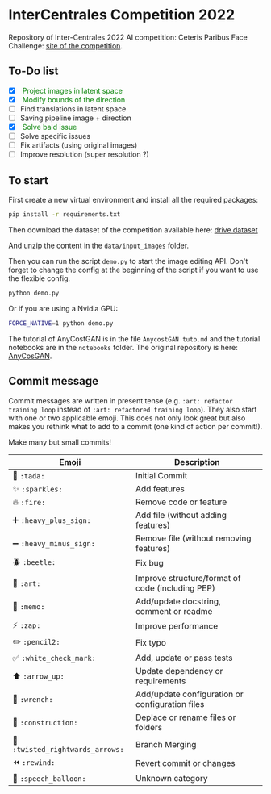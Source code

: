 # InterCentrales Competition 2022

Repository of Inter-Centrales 2022 AI competition: Ceteris Paribus Face Challenge: [site of the competition](https://transfer-learning.org/competition.html).
## To-Do list

- [x] <span style="color:green"> Project images in latent space <span>
- [x] <span style="color:green"> Modify bounds of the direction <span style="color:green">
- [ ] Find translations in latent space
- [ ] Saving pipeline image + direction
- [x] <span style="color:green"> Solve bald issue <span style="color:green">
- [ ] Solve specific issues
- [ ] Fix artifacts (using original images)
- [ ] Improve resolution (super resolution ?)

## To start

First create a new virtual environment and install all the required packages:

```bash
pip install -r requirements.txt
```

Then download the dataset of the competition available here: [drive dataset](https://drive.google.com/drive/folders/1-R1863MV8CuCjmycsLy05Uc6bdkWfuOP?usp=sharing)

And unzip the content in the `data/input_images` folder.

Then you can run the script `demo.py` to start the image editing API. Don't forget to change the config at the beginning of the script if you want to use the flexible config.

```bash
python demo.py
```

Or if you are using a Nvidia GPU:

```bash
FORCE_NATIVE=1 python demo.py
```

The tutorial of AnyCostGAN is in the file `AnycostGAN tuto.md` and the tutorial notebooks are in the `notebooks` folder. The original repository is here: [AnyCosGAN](https://github.com/mit-han-lab/anycost-gan).

## Commit message

Commit messages are written in present tense (e.g. `:art: refactor training loop` instead of `:art: refactored training loop`).
They also start with one or two applicable emoji. This does not only look great but also makes you rethink what to add to a commit (one kind of action per commit!).

Make many but small commits!

| Emoji                                                     | Description                                      |
| --------------------------------------------------------- | ------------------------------------------------ |
| :tada: `:tada:`                                           | Initial Commit                                   |
| :sparkles: `:sparkles:`                                   | Add features                                     |
| :fire: `:fire:`                                           | Remove code or feature                           |
| :heavy_plus_sign: `:heavy_plus_sign:`                     | Add file (without adding features)               |
| :heavy_minus_sign: `:heavy_minus_sign:`                   | Remove file (without removing features)          |
| :beetle: `:beetle:`                                       | Fix bug                                          |
| :art: `:art:`                                             | Improve structure/format of code (including PEP) |
| :memo: `:memo:`                                           | Add/update docstring, comment or readme          |
| :zap: `:zap:`                                             | Improve performance                              |
| :pencil2: `:pencil2:`                                     | Fix typo                                         |
| :white_check_mark: `:white_check_mark:`                   | Add, update or pass tests                        |
| :arrow_up: `:arrow_up:`                                   | Update dependency or requirements                |
| :wrench: `:wrench:`                                       | Add/update configuration or configuration files  |
| :construction: `:construction:`                           | Deplace or rename files or folders               |
| :twisted_rightwards_arrows: `:twisted_rightwards_arrows:` | Branch Merging                                   |
| :rewind: `:rewind:`                                       | Revert commit or changes                         |
| :speech_balloon: `:speech_balloon:`                       | Unknown category                                 |
